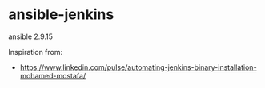 # ansible-jenkins

ansible 2.9.15

Inspiration from:

* https://www.linkedin.com/pulse/automating-jenkins-binary-installation-mohamed-mostafa/